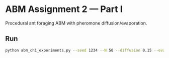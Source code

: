 # ABM Assignment 2 — Part I

Procedural ant foraging ABM with pheromone diffusion/evaporation.

## Run
```bash
python abm_ch1_experiments.py --seed 1234 --N 50 --diffusion 0.15 --evaporation 0.02 --map_size 100 --layout corners



